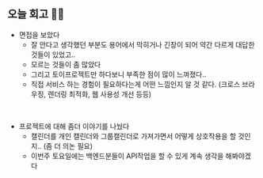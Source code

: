 ## 오늘 회고 🕵️‍♂️

- 면접을 보았다
  - 잘 안다고 생각했던 부분도 용어에서 막히거나 긴장이 되어 약간 다르게 대답한 것들이 있었고..
  - 모르는 것들이 좀 많았다
  - 그리고 토이프로젝트만 하다보니 부족한 점이 많이 느껴졌다..  
  - 직접 서비스 하는 경험이 필요하다는게 어떤 느낌인지 알 것 같다. (크로스 브라우징, 렌더링 최적화, 웹 사용성 개선 등등)


<br>

- 프로젝트에 대해 좀더 이야기를 나눴다
  - 캘린더를 개인 캘린더와 그룹캘린더로 가져가면서 어떻게 상호작용을 할 것인지.. (좀 더 의논 필요)
  - 이번주 토요일에는 백엔드분들이 API작업을 할 수 있게 계속 생각을 해봐야겠다
  

